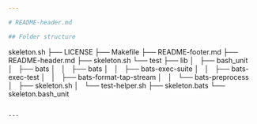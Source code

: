 ```yaml
---

# README-header.md

## Folder structure

```
skeleton.sh
├── LICENSE
├── Makefile
├── README-footer.md
├── README-header.md
├── skeleton.sh
└── test
    ├── lib
    │   ├── bash_unit
    │   ├── bats
    │   │   ├── bats
    │   │   ├── bats-exec-suite
    │   │   ├── bats-exec-test
    │   │   ├── bats-format-tap-stream
    │   │   └── bats-preprocess
    │   ├── skeleton.sh
    │   └── test-helper.sh
    ├── skeleton.bats
    └── skeleton.bash_unit
```

---
```

